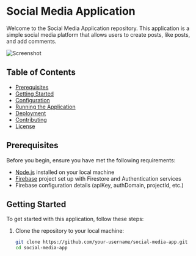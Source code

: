 # Social Media Application

Welcome to the Social Media Application repository. This application is a simple social media platform that allows users to create posts, like posts, and add comments.

![Screenshot](/![image](https://github.com/Jagdish24-uc/socialmedia/assets/71270068/42e5f5ce-7dc9-4ced-95b5-5c24ff159151)
)

## Table of Contents

- [Prerequisites](#prerequisites)
- [Getting Started](#getting-started)
- [Configuration](#configuration)
- [Running the Application](#running-the-application)
- [Deployment](#deployment)
- [Contributing](#contributing)
- [License](#license)

## Prerequisites

Before you begin, ensure you have met the following requirements:

- [Node.js](https://nodejs.org/) installed on your local machine
- [Firebase](https://firebase.google.com/) project set up with Firestore and Authentication services
- Firebase configuration details (apiKey, authDomain, projectId, etc.)

## Getting Started

To get started with this application, follow these steps:

1. Clone the repository to your local machine:

   ```bash
   git clone https://github.com/your-username/social-media-app.git
   cd social-media-app
